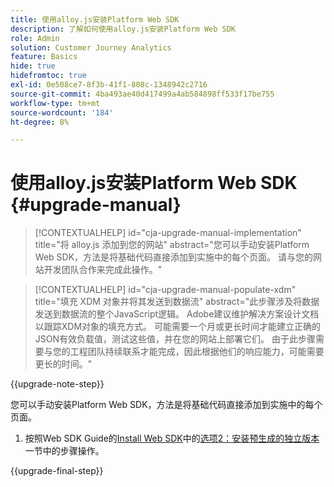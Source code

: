 ```yaml
---
title: 使用alloy.js安装Platform Web SDK
description: 了解如何使用alloy.js安装Platform Web SDK
role: Admin
solution: Customer Journey Analytics
feature: Basics
hide: true
hidefromtoc: true
exl-id: 0e508ce7-8f3b-41f1-808c-1348942c2716
source-git-commit: 4ba493ae40d417499a4ab584898ff533f17be755
workflow-type: tm+mt
source-wordcount: '184'
ht-degree: 8%

---
```


# 使用alloy.js安装Platform Web SDK {#upgrade-manual}

<!-- markdownlint-disable MD034 -->

>[!CONTEXTUALHELP]
>id="cja-upgrade-manual-implementation"
>title="将 alloy.js 添加到您的网站"
>abstract="您可以手动安装Platform Web SDK，方法是将基础代码直接添加到实施中的每个页面。 请与您的网站开发团队合作来完成此操作。"

<!-- markdownlint-enable MD034 -->

<!-- markdownlint-disable MD034 -->

>[!CONTEXTUALHELP]
>id="cja-upgrade-manual-populate-xdm"
>title="填充 XDM 对象并将其发送到数据流"
>abstract="此步骤涉及将数据发送到数据流的整个JavaScript逻辑。 Adobe建议维护解决方案设计文档以跟踪XDM对象的填充方式。 可能需要一个月或更长时间才能建立正确的JSON有效负载值，测试这些值，并在您的网站上部署它们。 由于此步骤需要与您的工程团队持续联系才能完成，因此根据他们的响应能力，可能需要更长的时间。"

<!-- markdownlint-enable MD034 -->

{{upgrade-note-step}}

您可以手动安装Platform Web SDK，方法是将基础代码直接添加到实施中的每个页面。

1. 按照Web SDK Guide的[Install Web SDK](https://experienceleague.adobe.com/en/docs/experience-platform/edge/fundamentals/installing-the-sdk)中的[选项2：安装预生成的独立版本](https://experienceleague.adobe.com/en/docs/experience-platform/edge/fundamentals/installing-the-sdk#option-2-installing-the-prebuilt-standalone-version)一节中的步骤操作。

{{upgrade-final-step}}

